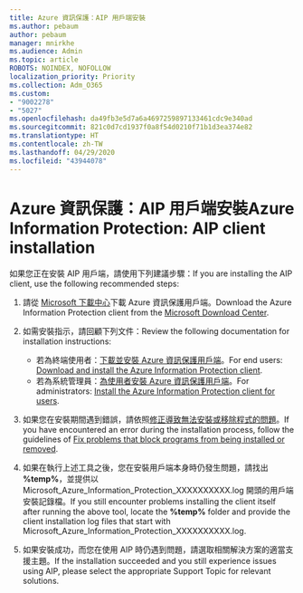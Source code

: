 ```yaml
---
title: Azure 資訊保護：AIP 用戶端安裝
ms.author: pebaum
author: pebaum
manager: mnirkhe
ms.audience: Admin
ms.topic: article
ROBOTS: NOINDEX, NOFOLLOW
localization_priority: Priority
ms.collection: Adm_O365
ms.custom:
- "9002278"
- "5027"
ms.openlocfilehash: da49fb3e5d7a6a4697259897133461cdc9e340ad
ms.sourcegitcommit: 821c0d7cd1937f0a8f54d0210f71b1d3ea374e82
ms.translationtype: HT
ms.contentlocale: zh-TW
ms.lasthandoff: 04/29/2020
ms.locfileid: "43944078"
---
```

# <a name="azure-information-protection-aip-client-installation"></a><span data-ttu-id="6e71d-102">Azure 資訊保護：AIP 用戶端安裝</span><span class="sxs-lookup"><span data-stu-id="6e71d-102">Azure Information Protection: AIP client installation</span></span>

<span data-ttu-id="6e71d-103">如果您正在安裝 AIP 用戶端，請使用下列建議步驟：</span><span class="sxs-lookup"><span data-stu-id="6e71d-103">If you are installing the AIP client, use the following recommended steps:</span></span>

1. <span data-ttu-id="6e71d-104">請從 [Microsoft 下載中心](https://www.microsoft.com/download/details.aspx?id=53018)下載 Azure 資訊保護用戶端。</span><span class="sxs-lookup"><span data-stu-id="6e71d-104">Download the Azure Information Protection client from the [Microsoft Download Center](https://www.microsoft.com/download/details.aspx?id=53018).</span></span>

2. <span data-ttu-id="6e71d-105">如需安裝指示，請回顧下列文件：</span><span class="sxs-lookup"><span data-stu-id="6e71d-105">Review the following documentation for installation instructions:</span></span>

    - <span data-ttu-id="6e71d-106">若為終端使用者：[下載並安裝 Azure 資訊保護用戶端](https://docs.microsoft.com/azure/information-protection/rms-client/install-client-app)。</span><span class="sxs-lookup"><span data-stu-id="6e71d-106">For end users: [Download and install the Azure Information Protection client](https://docs.microsoft.com/azure/information-protection/rms-client/install-client-app).</span></span>
    - <span data-ttu-id="6e71d-107">若為系統管理員：[為使用者安裝 Azure 資訊保護用戶端](https://docs.microsoft.com/azure/information-protection/rms-client/client-admin-guide-install)。</span><span class="sxs-lookup"><span data-stu-id="6e71d-107">For administrators: [Install the Azure Information Protection client for users](https://docs.microsoft.com/azure/information-protection/rms-client/client-admin-guide-install).</span></span>

3. <span data-ttu-id="6e71d-108">如果您在安裝期間遇到錯誤，請依照[修正導致無法安裝或移除程式的問題](https://support.microsoft.com/help/17588/windows-fix-problems-that-block-programs-being-installed-or-removed)。</span><span class="sxs-lookup"><span data-stu-id="6e71d-108">If you have encountered an error during the installation process, follow the guidelines of [Fix problems that block programs from being installed or removed](https://support.microsoft.com/help/17588/windows-fix-problems-that-block-programs-being-installed-or-removed).</span></span>

4. <span data-ttu-id="6e71d-109">如果在執行上述工具之後，您在安裝用戶端本身時仍發生問題，請找出 **%temp%**，並提供以 Microsoft_Azure_Information_Protection_XXXXXXXXXX.log 開頭的用戶端安裝記錄檔。</span><span class="sxs-lookup"><span data-stu-id="6e71d-109">If you still encounter problems installing the client itself after running the above tool, locate the **%temp%** folder and provide the client installation log files that start with Microsoft_Azure_Information_Protection_XXXXXXXXXX.log.</span></span>

5. <span data-ttu-id="6e71d-110">如果安裝成功，而您在使用 AIP 時仍遇到問題，請選取相關解決方案的適當支援主題。</span><span class="sxs-lookup"><span data-stu-id="6e71d-110">If the installation succeeded and you still experience issues using AIP, please select the appropriate Support Topic for relevant solutions.</span></span>
